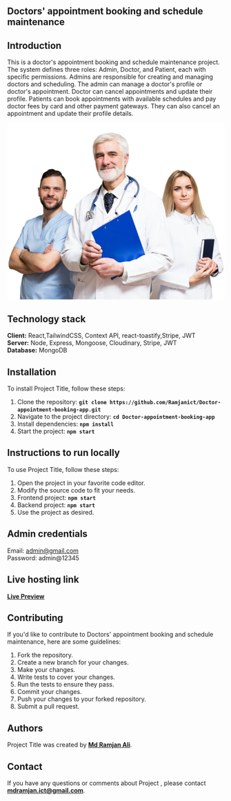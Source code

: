 ## **Doctors' appointment booking and schedule maintenance**

## **Introduction**
This is a doctor's appointment booking and schedule maintenance project. The system defines three roles: Admin, Doctor, and Patient, each with specific permissions. Admins are responsible for creating and managing doctors and scheduling. The admin can manage a doctor's profile or doctor's appointment.  Doctor can cancel appointments and update their profile. Patients can book appointments with available schedules and pay doctor fees by card and other payment gateways. They can also cancel an appointment and update their profile details.

![](https://github.com/Ramjanict/Doctor-appointment-booking-app/blob/main/frontend/src/assets/header_img.png?raw=true)



## **Technology stack**
**Client:** React,TailwindCSS, Context API, react-toastify,Stripe, JWT <br>
**Server:** Node, Express, Mongoose, Cloudinary, Stripe, JWT <br>
**Database:** MongoDB 


## **Installation**
To install Project Title, follow these steps:
1. Clone the repository: **`git clone https://github.com/Ramjanict/Doctor-appointment-booking-app.git`**
2. Navigate to the project directory: **`cd Doctor-appointment-booking-app`**
3. Install dependencies: **`npm install`**
4. Start the project: **`npm start`**

## **Instructions to run locally**
To use Project Title, follow these steps:
1. Open the project in your favorite code editor.
2. Modify the source code to fit your needs.
3. Frontend project: **`npm start`**
4. Backend project: **`npm start`**
5. Use the project as desired.

## **Admin credentials**
Email: admin@gmail.com <br>
Password: admin@12345

## **Live hosting link**
**[Live Preview](https://doctor-appointments-book.vercel.app/)**

## **Contributing**
If you'd like to contribute to Doctors' appointment booking and schedule maintenance, here are some guidelines:

1. Fork the repository.
2. Create a new branch for your changes.
3. Make your changes.
4. Write tests to cover your changes.
5. Run the tests to ensure they pass.
6. Commit your changes.
7. Push your changes to your forked repository.
8. Submit a pull request.


## **Authors**
Project Title was created by **[Md Ramjan Ali](https://github.com/Ramjanict)**.

## **Contact**

If you have any questions or comments about Project , please contact **mdramjan.ict@gmail.com**.

